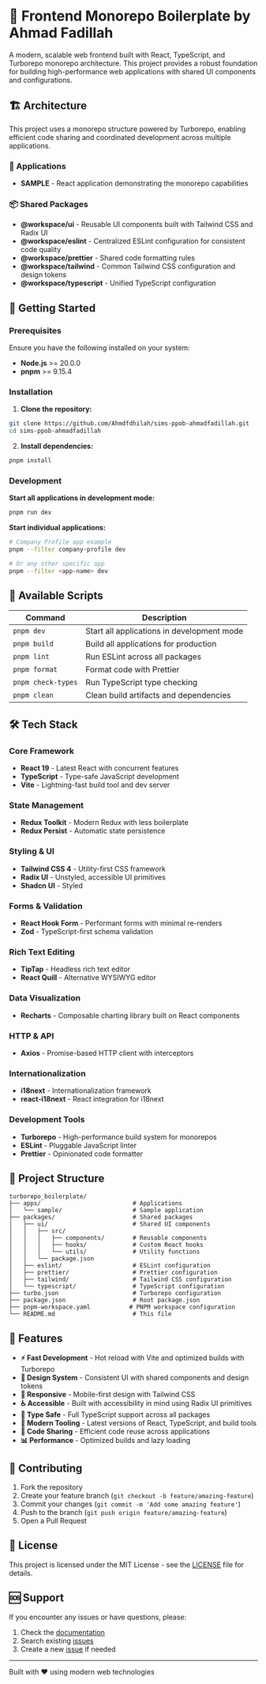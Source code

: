 # 🚀 Frontend Monorepo Boilerplate by Ahmad Fadillah

A modern, scalable web frontend built with React, TypeScript, and Turborepo monorepo architecture. This project provides a robust foundation for building high-performance web applications with shared UI components and configurations.

## 🏗️ Architecture

This project uses a monorepo structure powered by Turborepo, enabling efficient code sharing and coordinated development across multiple applications.

### 📱 Applications
- **SAMPLE** - React application demonstrating the monorepo capabilities

### 📦 Shared Packages
- **@workspace/ui** - Reusable UI components built with Tailwind CSS and Radix UI
- **@workspace/eslint** - Centralized ESLint configuration for consistent code quality
- **@workspace/prettier** - Shared code formatting rules
- **@workspace/tailwind** - Common Tailwind CSS configuration and design tokens
- **@workspace/typescript** - Unified TypeScript configuration

## 🚀 Getting Started

### Prerequisites

Ensure you have the following installed on your system:

- **Node.js** >= 20.0.0
- **pnpm** >= 9.15.4

### Installation

1. **Clone the repository:**
```bash
git clone https://github.com/Ahmdfdhilah/sims-ppob-ahmadfadillah.git
cd sims-ppob-ahmadfadillah
```

2. **Install dependencies:**
```bash
pnpm install
```

### Development

**Start all applications in development mode:**

```bash
pnpm run dev
```

**Start individual applications:**
```bash
# Company Profile app example
pnpm --filter company-profile dev

# Or any other specific app
pnpm --filter <app-name> dev
```

## 📜 Available Scripts

| Command | Description |
|---------|-------------|
| `pnpm dev` | Start all applications in development mode |
| `pnpm build` | Build all applications for production |
| `pnpm lint` | Run ESLint across all packages |
| `pnpm format` | Format code with Prettier |
| `pnpm check-types` | Run TypeScript type checking |
| `pnpm clean` | Clean build artifacts and dependencies |

## 🛠️ Tech Stack

### Core Framework
- **React 19** - Latest React with concurrent features
- **TypeScript** - Type-safe JavaScript development
- **Vite** - Lightning-fast build tool and dev server

### State Management
- **Redux Toolkit** - Modern Redux with less boilerplate
- **Redux Persist** - Automatic state persistence

### Styling & UI
- **Tailwind CSS 4** - Utility-first CSS framework
- **Radix UI** - Unstyled, accessible UI primitives
- **Shadcn UI** - Styled

### Forms & Validation
- **React Hook Form** - Performant forms with minimal re-renders
- **Zod** - TypeScript-first schema validation

### Rich Text Editing
- **TipTap** - Headless rich text editor
- **React Quill** - Alternative WYSIWYG editor

### Data Visualization
- **Recharts** - Composable charting library built on React components

### HTTP & API
- **Axios** - Promise-based HTTP client with interceptors

### Internationalization
- **i18next** - Internationalization framework
- **react-i18next** - React integration for i18next

### Development Tools
- **Turborepo** - High-performance build system for monorepos
- **ESLint** - Pluggable JavaScript linter
- **Prettier** - Opinionated code formatter

## 📁 Project Structure

```
turborepo_boilerplate/
├── apps/                          # Applications
│   └── sample/                    # Sample application
├── packages/                      # Shared packages
│   ├── ui/                        # Shared UI components
│   │   ├── src/
│   │   │   ├── components/        # Reusable components
│   │   │   ├── hooks/             # Custom React hooks
│   │   │   └── utils/             # Utility functions
│   │   └── package.json
│   ├── eslint/                    # ESLint configuration
│   ├── prettier/                  # Prettier configuration
│   ├── tailwind/                  # Tailwind CSS configuration
│   └── typescript/                # TypeScript configuration
├── turbo.json                     # Turborepo configuration
├── package.json                   # Root package.json
├── pnpm-workspace.yaml           # PNPM workspace configuration
└── README.md                      # This file
```

## 🌟 Features

- **⚡ Fast Development** - Hot reload with Vite and optimized builds with Turborepo
- **🎨 Design System** - Consistent UI with shared components and design tokens
- **📱 Responsive** - Mobile-first design with Tailwind CSS
- **♿ Accessible** - Built with accessibility in mind using Radix UI primitives
- **🔧 Type Safe** - Full TypeScript support across all packages
- **🎯 Modern Tooling** - Latest versions of React, TypeScript, and build tools
- **🔄 Code Sharing** - Efficient code reuse across applications
- **📊 Performance** - Optimized builds and lazy loading

## 🤝 Contributing

1. Fork the repository
2. Create your feature branch (`git checkout -b feature/amazing-feature`)
3. Commit your changes (`git commit -m 'Add some amazing feature'`)
4. Push to the branch (`git push origin feature/amazing-feature`)
5. Open a Pull Request

## 📄 License

This project is licensed under the MIT License - see the [LICENSE](LICENSE) file for details.

## 🆘 Support

If you encounter any issues or have questions, please:

1. Check the [documentation](#)
2. Search existing [issues](../../issues)
3. Create a new [issue](../../issues/new) if needed

---

Built with ❤️ using modern web technologies